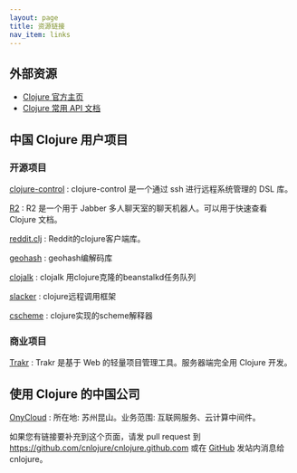 ```yaml
---
layout: page
title: 资源链接
nav_item: links
---
```


## 外部资源

* [Clojure 官方主页](http://clojure.org)
* [Clojure 常用 API 文档](http://clojuredocs.org)

## 中国 Clojure 用户项目

### 开源项目

[clojure-control](https://github.com/killme2008/clojure-control)
: clojure-control 是一个通过 ssh 进行远程系统管理的 DSL 库。

[R2](https://github.com/onycloud/r2)
: R2 是一个用于 Jabber 多人聊天室的聊天机器人。可以用于快速查看
Clojure 文档。

[reddit.clj](https://github.com/sunng87/reddit.clj/)
: Reddit的clojure客户端库。

[geohash](https://bitbucket.org/sunng/clojure-geohash)
: geohash编解码库

[clojalk](https://github.com/sunng87/clojalk)
: clojalk 用clojure克隆的beanstalkd任务队列

[slacker](https://github.com/sunng87/slacker)
: clojure远程调用框架

[cscheme](https://github.com/killme2008/cscheme)
: clojure实现的scheme解释器

### 商业项目

[Trakr](https://trakrapp.com)
: Trakr 是基于 Web 的轻量项目管理工具。服务器端完全用 Clojure 开发。

## 使用 Clojure 的中国公司

[OnyCloud](http://onycloud.com)
: 所在地: 苏州昆山。业务范围: 互联网服务、云计算中间件。


如果您有链接要补充到这个页面，请发 pull request 到
https://github.com/cnlojure/cnlojure.github.com 或在
[GitHub](http://github.com) 发站内消息给 cnlojure。
